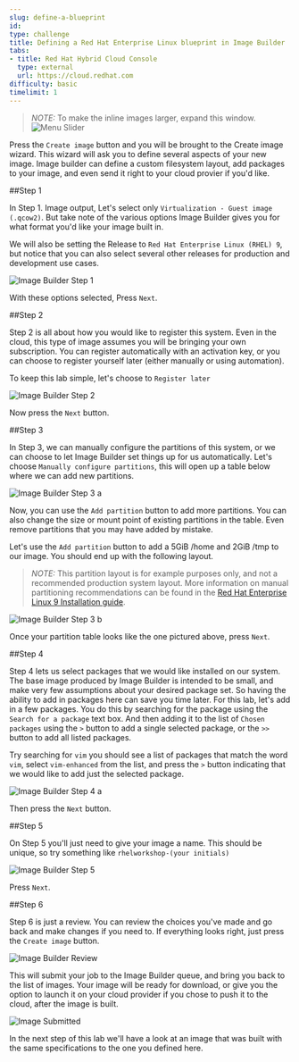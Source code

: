 ```yaml
---
slug: define-a-blueprint
id: 
type: challenge
title: Defining a Red Hat Enterprise Linux blueprint in Image Builder
tabs:
- title: Red Hat Hybrid Cloud Console
  type: external
  url: https://cloud.redhat.com
difficulty: basic
timelimit: 1
---
```

>_NOTE:_ To make the inline images larger, expand this window.
![Menu Slider](../assets/slider.png)

Press the `Create image` button and you will be brought to the Create image wizard.  This wizard will ask you to define several aspects of your new image.  Image builder can define a custom filesystem layout, add packages to your image, and even send it right to your cloud provier if you'd like.  

##Step 1

In Step 1. Image output, Let's select only `Virtualization - Guest image (.qcow2)`.  But take note of the various options Image Builder gives you for what format you'd like your image built in. 

We will also be setting the Release to `Red Hat Enterprise Linux (RHEL) 9`, but notice that you can also select several other releases for production and development use cases.

![Image Builder Step 1](../assets/ib-step1.png)

With these options selected, Press `Next`.

##Step 2

Step 2 is all about how you would like to register this system.  Even in the cloud, this type of image assumes you will be bringing your own subscription.  You can register automatically with an activation key, or you can choose to register yourself later (either manually or using automation).

To keep this lab simple, let's choose to `Register later`

![Image Builder Step 2](../assets/ib-step2.png)

Now press the `Next` button.

##Step 3

In Step 3, we can manually configure the partitions of this system, or we can choose to let Image Builder set things up for us automatically. Let's choose `Manually configure partitions`, this will open up a table below where we can add new partitions. 

![Image Builder Step 3 a](../assets/ib-step3a.png)

Now, you can use the `Add partition` button to add more partitions. You can also change the size or mount point of existing partitions in the table.  Even remove partitions that you may have added by mistake. 

Let's use the `Add partition` button to add a 5GiB /home and 2GiB /tmp to our image.  You should end up with the following layout.  

>_NOTE:_ This partition layout is for example purposes only, and not a recommended production system layout. More information on manual partitioning recommendations can be found in the [Red Hat Enterprise Linux 9 Installation guide](https://access.redhat.com/documentation/en-us/red_hat_enterprise_linux/9/html/performing_a_standard_rhel_9_installation/assembly_customizing-your-installation_installing-rhel#manual-partitioning_graphical-installation).

![Image Builder Step 3 b](../assets/ib-step3b.png)

Once your partition table looks like the one pictured above, press `Next`.

##Step 4

Step 4 lets us select packages that we would like installed on our system.  The base image produced by Image Builder is intended to be small, and make very few assumptions about your desired package set.  So having the ability to add in packages here can save you time later.  For this lab, let's add in a few packages.  You do this by searching for the package using the `Search for a package` text box.  And then adding it to the list of `Chosen packages` using the `>` button to add a single selected package, or the ``>>`` button to add all listed packages.

Try searching for `vim` you should see a list of packages that match the word `vim`,  select `vim-enhanced` from the list, and press the `>` button indicating that we would like to add just the selected package. 

![Image Builder Step 4 a](../assets/ib-step4a.png)

Then press the `Next` button.

##Step 5

On Step 5 you'll just need to give your image a name.  This should be unique, so try something like `rhelworkshop-(your initials)`

![Image Builder Step 5](../assets/ib-step5.png)

Press `Next`.

##Step 6

Step 6 is just a review.  You can review the choices you've made and go back and make changes if you need to.  If everything looks right, just press the `Create image` button. 

![Image Builder Review](../assets/ib-step6.png)

This will submit your job to the Image Builder queue, and bring you back to the list of images.  Your image will be ready for download, or give you the option to launch it on your cloud provider if you chose to push it to the cloud, after the image is built. 

![Image Submitted](../assets/ib-submitted.png)

In the next step of this lab we'll have a look at an image that was built with the same specifications to the one you defined here. 
